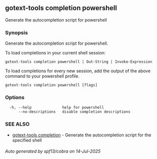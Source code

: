 ## gotext-tools completion powershell

Generate the autocompletion script for powershell

### Synopsis

Generate the autocompletion script for powershell.

To load completions in your current shell session:

	gotext-tools completion powershell | Out-String | Invoke-Expression

To load completions for every new session, add the output of the above command
to your powershell profile.


```
gotext-tools completion powershell [flags]
```

### Options

```
  -h, --help              help for powershell
      --no-descriptions   disable completion descriptions
```

### SEE ALSO

* [gotext-tools completion](gotext-tools_completion.md)	 - Generate the autocompletion script for the specified shell

###### Auto generated by spf13/cobra on 14-Jul-2025
